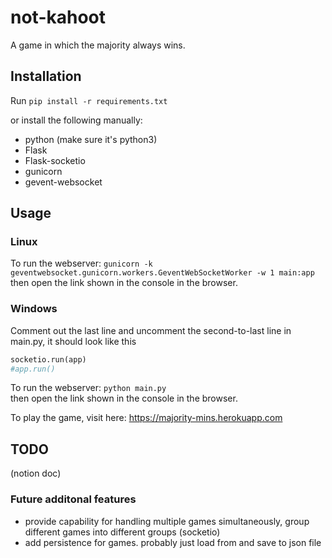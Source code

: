 # not-kahoot
A game in which the majority always wins.


## Installation
Run
`pip install -r requirements.txt`

or install the following manually:
- python (make sure it's python3)
- Flask
- Flask-socketio
- gunicorn
- gevent-websocket


## Usage

### Linux
To run the webserver:
`gunicorn -k geventwebsocket.gunicorn.workers.GeventWebSocketWorker -w 1 main:app`  
then open the link shown in the console in the browser.

### Windows
Comment out the last line and uncomment the second-to-last line in main.py, it should look like this
```python
socketio.run(app)
#app.run()
```
To run the webserver:
`python main.py`  
then open the link shown in the console in the browser.


To play the game, visit here:
https://majority-mins.herokuapp.com


## TODO
(notion doc)

### Future additonal features
- provide capability for handling multiple games simultaneously, group different games into different groups (socketio)
- add persistence for games. probably just load from and save to json file
